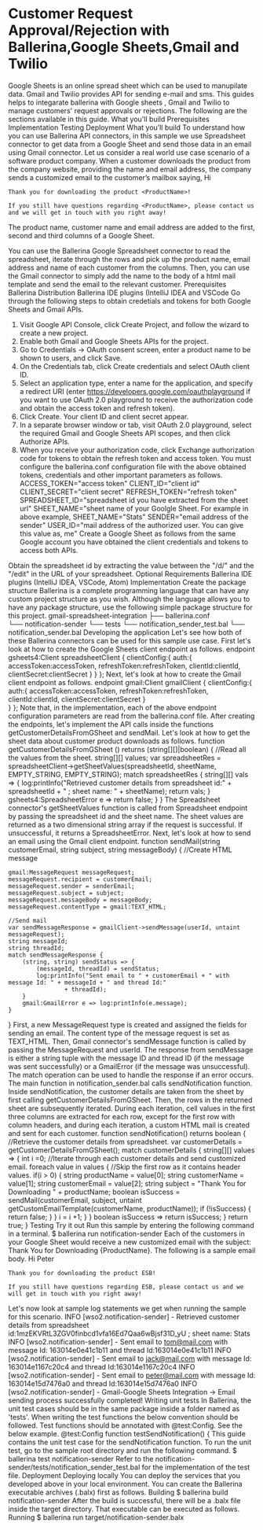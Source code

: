 # Customer Request Approval/Rejection with Ballerina,Google Sheets,Gmail and Twilio

Google Sheets is an online spread sheet which can be used to manupilate data. Gmail and Twilio provides API for sending e-mail and sms.
This guides helps to integarate ballerina with Google sheets , Gmail and Twilio to manage customers' request approvals or rejections.
The following are the sections available in this guide.
What you'll build 
Prerequisites 
Implementation 
Testing 
Deployment 
What you’ll build
To understand how you can use Ballerina API connectors, in this sample we use Spreadsheet connector to get data from a Google Sheet and send those data in an email using Gmail connector.
Let us consider a real world use case scenario of a software product company. When a customer downloads the product from the company website, providing the name and email address, the company sends a customized email to the customer’s mailbox saying,
    Hi <CustomerName>
    
    Thank you for downloading the product <ProductName>!

    If you still have questions regarding <ProductName>, please contact us and we will get in touch with you right away!                                        
The product name, customer name and email address are added to the first, second and third columns of a Google Sheet.

You can use the Ballerina Google Spreadsheet connector to read the spreadsheet, iterate through the rows and pick up the product name, email address and name of each customer from the columns. Then, you can use the Gmail connector to simply add the name to the body of a html mail template and send the email to the relevant customer.
Prerequisites
Ballerina Distribution
Ballerina IDE plugins (IntelliJ IDEA and VSCode
Go through the following steps to obtain credetials and tokens for both Google Sheets and Gmail APIs.
1. Visit Google API Console, click Create Project, and follow the wizard to create a new project. 
2. Enable both Gmail and Google Sheets APIs for the project. 
3. Go to Credentials -> OAuth consent screen, enter a product name to be shown to users, and click Save. 
4. On the Credentials tab, click Create credentials and select OAuth client ID. 
5. Select an application type, enter a name for the application, and specify a redirect URI (enter https://developers.google.com/oauthplayground if you want to use OAuth 2.0 playground to receive the authorization code and obtain the access token and refresh token). 
6. Click Create. Your client ID and client secret appear. 
7. In a separate browser window or tab, visit OAuth 2.0 playground, select the required Gmail and Google Sheets API scopes, and then click Authorize APIs. 
8. When you receive your authorization code, click Exchange authorization code for tokens to obtain the refresh token and access token. 
You must configure the ballerina.conf configuration file with the above obtained tokens, credentials and other important parameters as follows.
ACCESS_TOKEN="access token"
CLIENT_ID="client id"
CLIENT_SECRET="client secret"
REFRESH_TOKEN="refresh token"
SPREADSHEET_ID="spreadsheet id you have extracted from the sheet url"
SHEET_NAME="sheet name of your Goolgle Sheet. For example in above example, SHEET_NAME="Stats"
SENDER="email address of the sender"
USER_ID="mail address of the authorized user. You can give this value as, me"
Create a Google Sheet as follows from the same Google account you have obtained the client credentials and tokens to access both APIs.

Obtain the spreadsheet id by extracting the value between the "/d/" and the "/edit" in the URL of your spreadsheet. 
Optional Requirements
Ballerina IDE plugins (IntelliJ IDEA, VSCode, Atom) 
Implementation
Create the package structure
Ballerina is a complete programming language that can have any custom project structure as you wish. Although the language allows you to have any package structure, use the following simple package structure for this project.
gmail-spreadsheet-integration
  ├── ballerina.conf  
  └── notification-sender
      └── tests
          └── notification_sender_test.bal
      └── notification_sender.bal
Developing the application
Let's see how both of these Ballerina connectors can be used for this sample use case.
First let's look at how to create the Google Sheets client endpoint as follows.
endpoint gsheets4:Client spreadsheetClient {
    clientConfig:{
        auth:{
            accessToken:accessToken,
            refreshToken:refreshToken,
            clientId:clientId,
            clientSecret:clientSecret
        }
    }
};
Next, let's look at how to create the Gmail client endpoint as follows.
endpoint gmail:Client gmailClient {
    clientConfig:{
        auth:{
            accessToken:accessToken,
            refreshToken:refreshToken,
            clientId:clientId,
            clientSecret:clientSecret
        }   
    }
};
Note that, in the implementation, each of the above endpoint configuration parameters are read from the ballerina.conf file.
After creating the endpoints, let's implement the API calls inside the functions getCustomerDetailsFromGSheet and sendMail.
Let's look at how to get the sheet data about customer product downloads as follows.
function getCustomerDetailsFromGSheet () returns (string[][]|boolean) {
    //Read all the values from the sheet.
    string[][] values;
    var spreadsheetRes =  spreadsheetClient->getSheetValues(spreadsheetId, sheetName, EMPTY_STRING, EMPTY_STRING);
    match spreadsheetRes {
        string[][] vals => {
            log:printInfo("Retrieved customer details from spreadsheet id:" + spreadsheetId + " ; sheet name: "
                    + sheetName);
            return vals;
        }
        gsheets4:SpreadsheetError e => return false;
    }
}
The Spreadsheet connector's getSheetValues function is called from Spreadsheet endpoint by passing the spreadsheet id and the sheet name. The sheet values are returned as a two dimensional string array if the request is successful. If unsuccessful, it returns a SpreadsheetError.
Next, let's look at how to send an email using the Gmail client endpoint.
function sendMail(string customerEmail, string subject, string messageBody) {
    //Create HTML message

    gmail:MessageRequest messageRequest;
    messageRequest.recipient = customerEmail;
    messageRequest.sender = senderEmail;
    messageRequest.subject = subject;
    messageRequest.messageBody = messageBody;
    messageRequest.contentType = gmail:TEXT_HTML;
    
    //Send mail
    var sendMessageResponse = gmailClient->sendMessage(userId, untaint messageRequest);
    string messageId;
    string threadId;
    match sendMessageResponse {
        (string, string) sendStatus => {
            (messageId, threadId) = sendStatus;
            log:printInfo("Sent email to " + customerEmail + " with message Id: " + messageId + " and thread Id:"
                    + threadId);
        }
        gmail:GmailError e => log:printInfo(e.message);
    }
}
First, a new MessageRequest type is created and assigned the fields for sending an email. The content type of the message request is set as TEXT_HTML. Then, Gmail connector's sendMessage function is called by passing the MessageRequest and userId.
The response from sendMessage is either a string tuple with the message ID and thread ID (if the message was sent successfully) or a GmailError (if the message was unsuccessful). The match operation can be used to handle the response if an error occurs.
The main function in notification_sender.bal calls sendNotification function. Inside sendNotification, the customer details are taken from the sheet by first calling getCustomerDetailsFromGSheet. Then, the rows in the returned sheet are subsequently iterated. During each iteration, cell values in the first three columns are extracted for each row, except for the first row with column headers, and during each iteration, a custom HTML mail is created and sent for each customer.
function sendNotification() returns boolean {
    //Retrieve the customer details from spreadsheet.
    var customerDetails = getCustomerDetailsFromGSheet();
    match customerDetails {
        string[][] values => {
            int i =0;
            //Iterate through each customer details and send customized email.
            foreach value in values {
                //Skip the first row as it contains header values.
                if(i > 0) {
                    string productName = value[0];
                    string customerName = value[1];
                    string customerEmail = value[2];
                    string subject = "Thank You for Downloading " + productName;
                    boolean isSuccess = sendMail(customerEmail, subject,
                        untaint getCustomEmailTemplate(customerName, productName));
                    if (!isSuccess) {
                        return false;
                    }
                }
                i = i +1;
            }
        }
        boolean isSuccess => return isSuccess;
    }
    return true;
}
Testing
Try it out
Run this sample by entering the following command in a terminal.
$ ballerina run notification-sender
Each of the customers in your Google Sheet would receive a new customized email with the subject: Thank You for Downloading {ProductName}.
The following is a sample email body.
    Hi Peter 
    
    Thank you for downloading the product ESB!

    If you still have questions regarding ESB, please contact us and we will get in touch with you right away!

Let's now look at sample log statements we get when running the sample for this scenario.
INFO  [wso2.notification-sender] - Retrieved customer details from spreadsheet id:1mzEKVRtL3ZGV0finbcd1vfa16Ed7Qaa6wBjsf31D_yU ; sheet name: Stats 
INFO  [wso2.notification-sender] - Sent email to tom@mail.com with message Id: 163014e0e41c1b11 and thread Id:163014e0e41c1b11 
INFO  [wso2.notification-sender] - Sent email to jack@mail.com with message Id: 163014e1167c20c4 and thread Id:163014e1167c20c4 
INFO  [wso2.notification-sender] - Sent email to peter@mail.com with message Id: 163014e15d7476a0 and thread Id:163014e15d7476a0 
INFO  [wso2.notification-sender] - Gmail-Google Sheets Integration -> Email sending process successfully completed! 
Writing unit tests
In Ballerina, the unit test cases should be in the same package inside a folder named as 'tests'. When writing the test functions the below convention should be followed.
Test functions should be annotated with @test:Config. See the below example. 
   @test:Config
   function testSendNotification() {
This guide contains the unit test case for the sendNotification function.
To run the unit test, go to the sample root directory and run the following command.
$ ballerina test notification-sender
Refer to the notification-sender/tests/notification_sender_test.bal for the implementation of the test file.
Deployment
Deploying locally
You can deploy the services that you developed above in your local environment. You can create the Ballerina executable archives (.balx) first as follows.
Building
$ ballerina build notification-sender
After the build is successful, there will be a .balx file inside the target directory. That executable can be executed as follows.
Running
$ ballerina run target/notification-sender.balx
